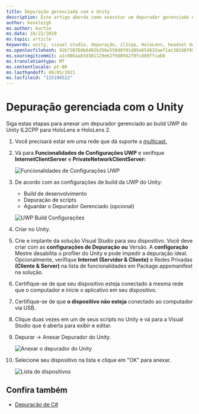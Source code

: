 ```yaml
---
title: Depuração gerenciada com o Unity
description: Este artigo aborda como executar um depurador gerenciado em seu projeto UWP do Unity IL2CPP.
author: keveleigh
ms.author: kurtie
ms.date: 10/22/2019
ms.topic: article
keywords: unity, visual studio, depuração, il2cpp, HoloLens, headset de realidade misturada, headset de realidade misturada do Windows, headset de realidade virtual, UWP
ms.openlocfilehash: 92b730768b6402b356e550d8f01d85e654832aef1ac382d8f992df615a9ce1b4
ms.sourcegitcommit: a1c086aa83d381129e62f9d8942f0fc889ffcab0
ms.translationtype: MT
ms.contentlocale: pt-BR
ms.lasthandoff: 08/05/2021
ms.locfileid: "115196522"
---
```

# <a name="managed-debugging-with-unity"></a>Depuração gerenciada com o Unity

Siga estas etapas para anexar um depurador gerenciado ao build UWP do Unity IL2CPP para HoloLens e HoloLens 2.

1. Você precisará estar em uma rede que dá suporte a [multicast.](https://en.wikipedia.org/wiki/Multicast)
2. Vá para **Funcionalidades de Configurações UWP** e verifique **InternetClientServer** e **PrivateNetworkClientServer:**

    ![Funcionalidades de Configurações UWP](images/il2cpp-debugging-capabilities.png)

3. De acordo com as configurações de build da UWP do Unity:
    - Build de desenvolvimento
    - Depuração de scripts
    - Aguardar o Depurador Gerenciado (opcional)

    ![UWP Build Configurações](images/il2cpp-debugging-build.png)

4. Criar no Unity.
5. Crie e implante da solução Visual Studio para seu dispositivo. Você deve criar com as **configurações de Depuração** **ou** Versão. A **configuração** Mestre desabilita o profiler do Unity e pode impedir a depuração ideal. Opcionalmente, verifique **Internet (Servidor & Cliente)** e Redes Privadas **(Cliente & Server)** na lista de funcionalidades em Package.appxmanifest na solução.
6. Certifique-se de que seu dispositivo esteja conectado à mesma rede que o computador e inicie o aplicativo em seu dispositivo.
7. Certifique-se de que **o dispositivo não esteja** conectado ao computador via USB.
8. Clique duas vezes em um de seus scripts no Unity e vá para a Visual Studio que é aberta para exibir e editar.
9. Depurar -> Anexar Depurador do Unity.

    ![Anexar o depurador do Unity](images/il2cpp-debugging-attach.png)

10. Selecione seu dispositivo na lista e clique em "OK" para anexar.

    ![Lista de dispositivos](images/il2cpp-debugging-machines.png)

## <a name="see-also"></a>Confira também 

* [Depuração de C#](/visualstudio/get-started/csharp/tutorial-debugger)
